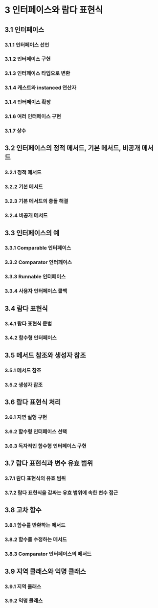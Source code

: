 # 3 인터페이스와 람다 표현식
## 3.1 인터페이스
### 3.1.1 인터페이스 선언
### 3.1.2 인터페이스 구현
### 3.1.3 인터페이스 타입으로 변환
### 3.1.4 캐스트와 instanced 연산자
### 3.1.4 인터페이스 확장
### 3.1.6 여러 인터페이스 구현
### 3.1.7 상수
## 3.2 인터페이스의 정적 메서드, 기본 메서드, 비공개 메서드
### 3.2.1 정적 메서드
### 3.2.2 기본 메서드
### 3.2.3 기본 메서드의 충돌 해결
### 3.2.4 비공개 메서드
## 3.3 인터페이스의 예
### 3.3.1 Comparable 인터페이스
### 3.3.2 Comparator 인터페이스
### 3.3.3 Runnable 인터페이스
### 3.3.4 사용자 인터페이스 콜백
## 3.4 람다 표현식
### 3.4.1 람다 표현식 문법
### 3.4.2 함수형 인터페이스
## 3.5 메서드 참조와 생성자 참조
### 3.5.1 메서드 참조
### 3.5.2 생성자 참조
## 3.6 람다 표현식 처리
### 3.6.1 지연 실행 구현
### 3.6.2 함수형 인터페이스 선택
### 3.6.3 독자적인 함수형 인터페이스 구현
## 3.7 람다 표현식과 변수 유효 범위
### 3.7.1 람다 표현식의 유효 범위
### 3.7.2 람다 표현식을 감싸는 유효 범위에 속한 변수 접근
## 3.8 고차 함수
### 3.8.1 함수를 반환하는 메서드
### 3.8.2 함수를 수정하는 메서드
### 3.8.3 Comparator 인터페이스의 메서드
## 3.9 지역 클래스와 익명 클래스
### 3.9.1 지역 클래스
### 3.9.2 익명 클래스
